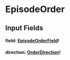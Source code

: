 # EpisodeOrder

## Input Fields

#### field: [EpisodeOrderField](/api/graphql/enums/episode-order-field.md)!

#### direction: [OrderDirection](/api/graphql/enums/order-direction.md)!
